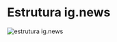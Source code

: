 <h1>Estrutura ig.news</h1>
<img src="https://i.ibb.co/VNGQLdv/structure.png" alt="estrutura ig.news"/>